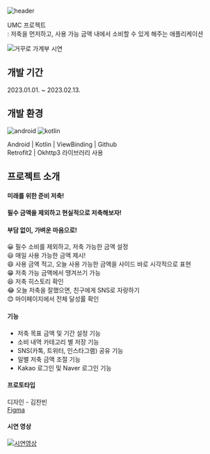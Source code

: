 ![header](https://capsule-render.vercel.app/api?type=waving&color=2FDB7A&height=250&section=header&text=거꾸로_가계부&fontSize=90&fontColor=ffffff)

UMC 프로젝트  
: 저축을 먼저하고, 사용 가능 금액 내에서 소비할 수 있게 해주는 애플리케이션  

![거꾸로 가계부 시연](https://github.com/Yoonjin-Lee/upside_down_kakeibo/assets/71547678/a5f089b8-5775-417f-94e7-fed270100033)

개발 기간
---
2023.01.01. ~ 2023.02.13.

개발 환경
---
![android](https://img.shields.io/badge/Android-3DDC84?style=for-the-badge&logo=android&logoColor=white) ![kotlin](https://img.shields.io/badge/Kotlin-0095D5?&style=for-the-badge&logo=kotlin&logoColor=white)  

  Android | Kotlin | ViewBinding | Github  
  Retrofit2 | Okhttp3 라이브러리 사용

프로젝트 소개
---
#### 미래를 위한 준비 저축!
#### 필수 금액을 제외하고 현실적으로 저축해보자!
#### 부담 없이, 가벼운 마음으로!
😀 필수 소비를 제외하고, 저축 가능한 금액 설정  
😃 매일 사용 가능한 금액 제시!  
😄 사용 금액 적고, 오늘 사용 가능한 금액을 사이드 바로 시각적으로 표현  
😁 저축 가능 금액에서 땡겨쓰기 가능  
😆 저축 히스토리 확인  
😂 오늘 저축을 잘했으면, 친구에게 SNS로 자랑하기  
😊 마이페이지에서 전체 달성률 확인  

#### 기능
- 저축 목표 금액 및 기간 설정 기능
- 소비 내역 카테고리 별 저장 기능
- SNS(카톡, 트위터, 인스타그램) 공유 기능
- 일별 저축 금액 조절 기능
- Kakao 로그인 및 Naver 로그인 기능

#### 프로토타입
디자인 - 김찬빈  
[Figma](https://www.figma.com/file/RdtVBdsPestdPHM90K95yP/%EA%B1%B0%EA%BE%B8%EB%A1%9C-%EA%B0%80%EA%B3%84%EB%B6%80_%ED%99%94%EB%A9%B4%EC%84%A4%EA%B3%84%EC%84%9C?type=design&node-id=162%3A2&mode=design&t=C73LZmV5kedTnHa8-1)  

#### 시연 영상
[![시연영상](http://img.youtube.com/vi/jIwPGa4Rcjs/0.jpg)](https://youtu.be/jIwPGa4Rcjs)

